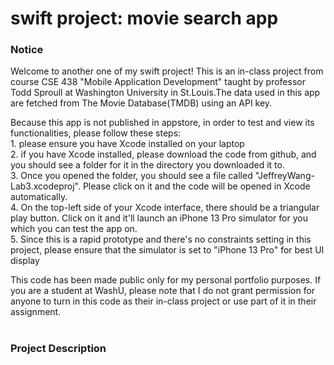 # swift project: movie search app

<h3>Notice</h3>
<p>
Welcome to another one of my swift project! This is an in-class project from course CSE 438 "Mobile Application Development" taught by professor Todd Sproull at Washington University in St.Louis.The data used in this app are fetched from The Movie Database(TMDB) using an API key.
</p>
<p>
Because this app is not published in appstore, in order to test and view its functionalities, please follow these steps:<br>
1. please ensure you have Xcode installed on your laptop<br>
2. if you have Xcode installed, please download the code from github, and you should see a folder for it in the directory you downloaded it to.<br>
3. Once you opened the folder, you should see a file called "JeffreyWang-Lab3.xcodeproj". Please click on it and the code will be opened in Xcode automatically.<br>
4. On the top-left side of your Xcode interface, there should be a triangular play button. Click on it and it'll launch an iPhone 13 Pro simulator for you which you can test the app on.<br>
5. Since this is a rapid prototype and there's no constraints setting in this project, please ensure that the simulator is set to "iPhone 13 Pro" for best UI display<br>
</p>
<p>
This code has been made public only for my personal portfolio purposes. If you are a student at WashU, please note that I do not grant permission for anyone to turn in this code as their in-class project or use part of it in their assignment.
</p>

#

<h3>Project Description</h3>
